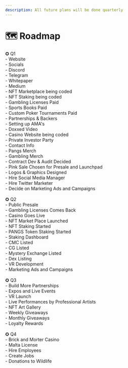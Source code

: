 ```yaml
---
description: All future plans will be done quarterly
---
```


# 🗺 Roadmap

✪ Q1\
\- Website\
\- Socials\
\- Discord\
\- Telegram\
\- Whitepaper\
\- Medium\
\- NFT Marketplace being coded\
\- NFT Staking being coded\
\- Gambling Licenses Paid\
\- Sports Books Paid\
\- Custom Poker Tournaments Paid\
\- Partnerships & Backers\
\- Setting up AMA's\
\- Doxxed Video\
\- Casino Website being coded\
\- Private Investor Party\
\- Contact Info\
\- Pangs Merch\
\- Gambling Merch\
\- Contract Dev & Audit Decided\
\- Pink Sale Chosen for Presale and Launchpad\
\- Logos & Graphics Designed\
\- Hire Social Media Manager\
\- Hire Twitter Marketer\
\- Decide on Marketing Ads and Campaigns\
\
✪ Q2\
\- Public Presale\
\- Gambling Licenses Comes Back\
\- Casino Goes Live\
\- NFT Market Place Launched\
\- NFT Staking Started\
\- PANGS Token Staking Started\
\- Staking Dashboard\
\- CMC Listed\
\- CG Listed\
\- Mystery Exchange Listed\
\- Dex Listing\
\- VR Development\
\- Marketing Ads and Campaigns\
\
✪ Q3\
\- Build More Partnerships\
\- Expos and Live Events\
\- VR Launch\
\- Live Performances by Professional Artists\
\- NFT Art Gallery\
\- Weekly Giveaways\
\- Monthly Giveaways\
\- Loyalty Rewards\
\
✪ Q4\
\- Brick and Morter Casino\
\- Malta License\
\- Hire Employees\
\- Create Jobs\
\- Donations to Wildlife
